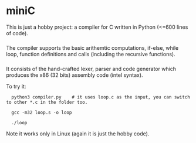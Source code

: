 # miniC
This is just a hobby project: a compiler for C written in Python (<=600 lines of code).

###
The compiler supports the basic arithemtic computations, if-else, while loop, function definitions and calls (including the recursive functions).

###
It consists of the hand-crafted lexer, parser and code generator which produces the x86 (32 bits) assembly code (intel syntax). 

To try it:

```
  python3 compiler.py    # it uses loop.c as the input, you can switch to other *.c in the folder too.

  gcc -m32 loop.s -o loop

  ./loop
 ```

Note it works only in Linux (again it is just the hobby code). 

